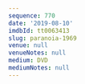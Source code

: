 ```yaml
---
sequence: 770
date: '2019-08-10'
imdbId: tt0063413
slug: paranoia-1969
venue: null
venueNotes: null
medium: DVD
mediumNotes: null
---
```


